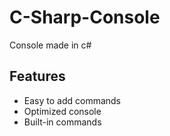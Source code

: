 # C-Sharp-Console
Console made in c#

## Features
 - Easy to add commands
 - Optimized console
 - Built-in commands
